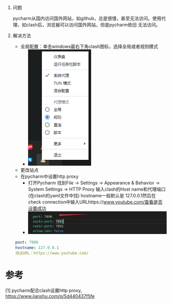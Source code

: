 1. 问题
   
   pycharm从国内访问国外网站，如github，总是很慢，甚至无法访问。使用代理，如clash后，浏览器可以访问国外网站，但是pycharm依旧
   无法访问。

2. 解决方法

   - 全局配置：单击windows最右下角clash图标，选择全局或者规则模式
     - ![](.03_代理配置_images/clash配置.png)
   - 更改站点
   - 在pycharm中设置http proxy
     - 打开Pycharm 找到File -> Settings -> Appearance & Behavior -> System Settings -> HTTP Proxy 
        输入clash的Host name和代理端口(在clash的yaml文件中找)
        hostname一般默认是 127.0.0.1然后在check connection中输入URLhttps://www.youtube.com/查看是否设置成功
     - ![](.03_代理配置_images/clash代理端口.png)
     
    ```yaml
     post: 7980
     hostname: 127.0.0.1
     测试URL：https://www.youtube.com/
   ``` 
   

# 参考

[1] pycharm配合clash设置http proxy, https://www.jianshu.com/p/5d440437f5fe

